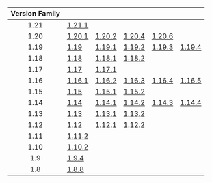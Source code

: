 | Version Family | | | | | |
|:---:|---|---|---|---|---|
| 1.21 | [1.21.1](https://github.com/BaldGang/spigot-build/releases/download/20240828/spigot-1.21.1.jar) | | | | |
| 1.20 | [1.20.1](https://github.com/BaldGang/spigot-build/releases/download/20240828/spigot-1.20.1.jar) | [1.20.2](https://github.com/BaldGang/spigot-build/releases/download/20240828/spigot-1.20.2.jar) | [1.20.4](https://github.com/BaldGang/spigot-build/releases/download/20240828/spigot-1.20.4.jar) | [1.20.6](https://github.com/BaldGang/spigot-build/releases/download/20240828/spigot-1.20.6.jar) | |
| 1.19 | [1.19](https://github.com/BaldGang/spigot-build/releases/download/20240828/spigot-1.19.jar) | [1.19.1](https://github.com/BaldGang/spigot-build/releases/download/20240828/spigot-1.19.1.jar) | [1.19.2](https://github.com/BaldGang/spigot-build/releases/download/20240828/spigot-1.19.2.jar) | [1.19.3](https://github.com/BaldGang/spigot-build/releases/download/20240828/spigot-1.19.3.jar) | [1.19.4](https://github.com/BaldGang/spigot-build/releases/download/20240828/spigot-1.19.4.jar) |
| 1.18 | [1.18](https://github.com/BaldGang/spigot-build/releases/download/20240828/spigot-1.18.jar) | [1.18.1](https://github.com/BaldGang/spigot-build/releases/download/20240828/spigot-1.18.1.jar) | [1.18.2](https://github.com/BaldGang/spigot-build/releases/download/20240828/spigot-1.18.2.jar) | | |
| 1.17 | [1.17](https://github.com/BaldGang/spigot-build/releases/download/20240828/spigot-1.17.jar) | [1.17.1](https://github.com/BaldGang/spigot-build/releases/download/20240828/spigot-1.17.1.jar) | | | |
| 1.16 | [1.16.1](https://github.com/BaldGang/spigot-build/releases/download/20240828/spigot-1.16.1.jar) | [1.16.2](https://github.com/BaldGang/spigot-build/releases/download/20240828/spigot-1.16.2.jar) | [1.16.3](https://github.com/BaldGang/spigot-build/releases/download/20240828/spigot-1.16.3.jar) | [1.16.4](https://github.com/BaldGang/spigot-build/releases/download/20240828/spigot-1.16.4.jar) | [1.16.5](https://github.com/BaldGang/spigot-build/releases/download/20240828/spigot-1.16.5.jar) |
| 1.15 | [1.15](https://github.com/BaldGang/spigot-build/releases/download/20240828/spigot-1.15.jar) | [1.15.1](https://github.com/BaldGang/spigot-build/releases/download/20240828/spigot-1.15.1.jar) | [1.15.2](https://github.com/BaldGang/spigot-build/releases/download/20240828/spigot-1.15.2.jar) | | |
| 1.14 | [1.14](https://github.com/BaldGang/spigot-build/releases/download/20240828/spigot-1.14.jar) | [1.14.1](https://github.com/BaldGang/spigot-build/releases/download/20240828/spigot-1.14.1.jar) | [1.14.2](https://github.com/BaldGang/spigot-build/releases/download/20240828/spigot-1.14.2.jar) | [1.14.3](https://github.com/BaldGang/spigot-build/releases/download/20240828/spigot-1.14.3.jar) | [1.14.4](https://github.com/BaldGang/spigot-build/releases/download/20240828/spigot-1.14.4.jar) |
| 1.13 | [1.13](https://github.com/BaldGang/spigot-build/releases/download/20240828/spigot-1.13.jar) | [1.13.1](https://github.com/BaldGang/spigot-build/releases/download/20240828/spigot-1.13.1.jar) | [1.13.2](https://github.com/BaldGang/spigot-build/releases/download/20240828/spigot-1.13.2.jar) | | |
| 1.12 | [1.12](https://github.com/BaldGang/spigot-build/releases/download/20240828/spigot-1.12.jar) | [1.12.1](https://github.com/BaldGang/spigot-build/releases/download/20240828/spigot-1.12.1.jar) | [1.12.2](https://github.com/BaldGang/spigot-build/releases/download/20240828/spigot-1.12.2.jar) | | |
| 1.11 | [1.11.2](https://github.com/BaldGang/spigot-build/releases/download/20240828/spigot-1.11.2.jar) | | | | |
| 1.10 | [1.10.2](https://github.com/BaldGang/spigot-build/releases/download/20240828/spigot-1.10.2.jar) | | | | |
| 1.9 | [1.9.4](https://github.com/BaldGang/spigot-build/releases/download/20240828/spigot-1.9.4.jar) | | | | |
| 1.8 | [1.8.8](https://github.com/BaldGang/spigot-build/releases/download/20240828/spigot-1.8.8.jar) | | | | |
